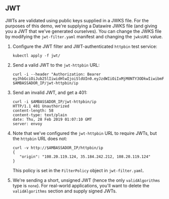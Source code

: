 ## JWT

JWTs are validated using public keys supplied in a JWKS file. For the purposes of this demo, we're supplying a Datawire JWKS file (and giving you a JWT that we've generated ourselves). You can change the JWKS file by modifying the `jwt-filter.yaml` manifest and changing the `jwksURI` value.

1. Configure the JWT filter and JWT-authenticated `httpbin` test service:

   ```
   kubectl apply -f jwt/
   ```

2. Send a valid JWT to the `jwt-httpbin` URL:

   ```
   curl -i --header "Authorization: Bearer eyJhbGciOiJub25lIiwidHlwIjoiSldUIn0.eyJzdWIiOiIxMjM0NTY3ODkwIiwibmFtZSI6IkpvaG4gRG9lIiwiaWF0IjoxNTE2MjM5MDIyfQ." $AMBASSADOR_IP/jwt-httpbin/ip
   ```

3. Send an invalid JWT, and get a 401:

   ```
   curl -i $AMBASSADOR_IP/jwt-httpbin/ip
   HTTP/1.1 401 Unauthorized
   content-length: 58
   content-type: text/plain
   date: Thu, 28 Feb 2019 01:07:10 GMT
   server: envoy
   ```

4. Note that we've configured the `jwt-httpbin` URL to require JWTs, but the `httpbin` URL does not:

   ```
   curl -v http://$AMBASSADOR_IP/httpbin/ip
   {
      "origin": "108.20.119.124, 35.184.242.212, 108.20.119.124"
   }
   ```

   This policy is set in the `FilterPolicy` object in `jwt-filter.yaml`.

5. We're sending a short, unsigned JWT (hence the only `validAlgorithms` type is `none`). For real-world applications, you'll want to delete the `validAlgorithms` section and supply signed JWTs.

